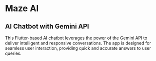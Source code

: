 # Maze AI

## AI Chatbot with Gemini API

This Flutter-based AI chatbot leverages the power of the Gemini API to deliver intelligent and responsive conversations. The app is designed for seamless user interaction, providing quick and accurate answers to user queries.